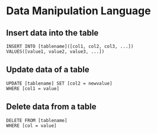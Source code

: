 # Data Manipulation Language

## Insert data into the table
```
INSERT INTO [tablename]([col1, col2, col3, ...])
VALUES([value1, value2, value3, ...])
```

## Update data of a table
```
UPDATE [tablename] SET [col2 = newvalue]
WHERE [col1 = value]
```

## Delete data from a table
```
DELETE FROM [tablename]
WHERE [col = value]
```
